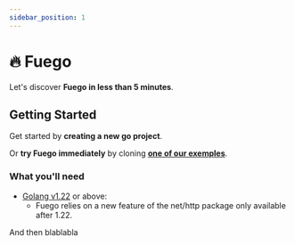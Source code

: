 ```yaml
---
sidebar_position: 1
---
```


# 🔥 Fuego


Let's discover **Fuego in less than 5 minutes**.

## Getting Started

Get started by **creating a new go project**.

Or **try Fuego immediately** by cloning **[one of our exemples](https://github.com/go-fuego/fuego/tree/main/examples)**.

### What you'll need

- [Golang v1.22](https://tip.golang.org/doc/go1.22) or above:
  - Fuego relies on a new feature of the net/http package only available after 1.22.

And then blablabla

